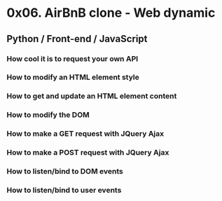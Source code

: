 # 0x06. AirBnB clone - Web dynamic
## Python / Front-end / JavaScript
### How cool it is to request your own API
### How to modify an HTML element style
### How to get and update an HTML element content
### How to modify the DOM
### How to make a GET request with JQuery Ajax
### How to make a POST request with JQuery Ajax
### How to listen/bind to DOM events
### How to listen/bind to user events